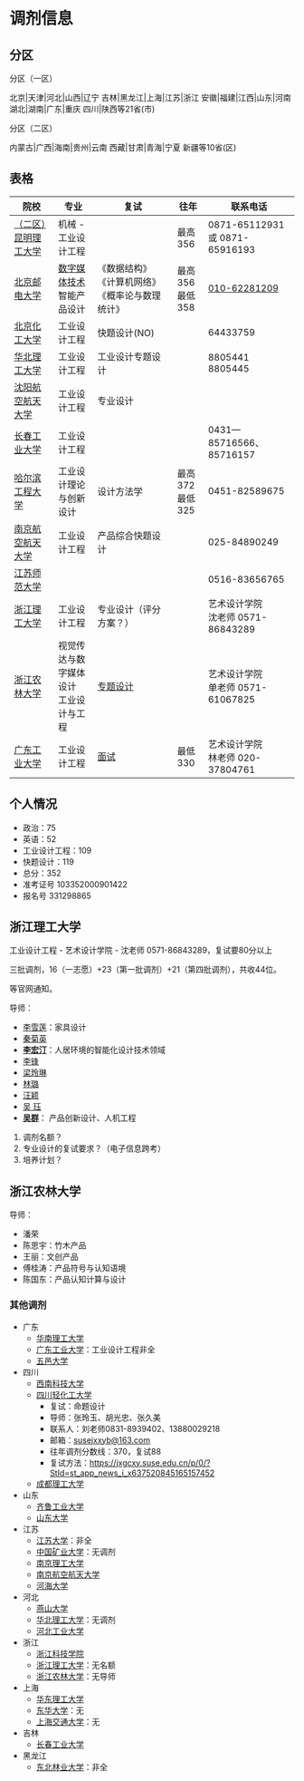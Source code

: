 # 调剂信息

## 分区

分区（一区）

北京|天津|河北|山西|辽宁
吉林|黑龙江|上海|江苏|浙江
安徽|福建|江西|山东|河南
湖北|湖南|广东|重庆
四川|陕西等21省(市)

分区（二区）

内蒙古|广西|海南|贵州|云南
西藏|甘肃|青海|宁夏
新疆等10省(区)

## 表格

| 院校                                                         | 专业                                                         | 复试                                                         | 往年                  | 联系电话                                   |
| ------------------------------------------------------------ | ------------------------------------------------------------ | ------------------------------------------------------------ | --------------------- | ------------------------------------------ |
| [（二区）昆明理工大学](https://www.kmust.edu.cn/)            | 机械 -工业设计工程                                           |                                                              | 最高356               | 0871-65112931 或 0871-65916193             |
| [北京邮电大学](https://yzb.bupt.edu.cn/#1308)                | [数字媒体技术](https://yzb.bupt.edu.cn/content/content.php?p=8_4_74)<br />智能产品设计 | 《数据结构》 《计算机网络》 《概率论与数理统计》<br />       | 最高356 <br />最低358 | [010-62281209](https://sdmda.bupt.edu.cn/) |
| [北京化工大学](https://graduate.buct.edu.cn/main.htm)        | 工业设计工程                                                 | 快题设计(NO)                                                 |                       | 64433759                                   |
| [华北理工大学](http://yjsxy.ncst.edu.cn/)                    | 工业设计工程                                                 | 工业设计专题设计                                             |                       | 8805441<br/>8805445                        |
| [沈阳航空航天大学](http://yjs.sau.edu.cn/)                   | 工业设计工程                                                 | 专业设计                                                     |                       |                                            |
| [长春工业大学](https://yjsy.ccut.edu.cn/index.htm)           | 工业设计工程                                                 |                                                              |                       | 0431—85716566、85716157                    |
| [哈尔滨工程大学](http://yzb.hrbeu.edu.cn/main.htm)           | 工业设计理论与创新设计                                       | 设计方法学                                                   | 最高372 <br/>最低325  | 0451-82589675                              |
| [南京航空航天大学](http://www.graduate.nuaa.edu.cn/main.htm) | 工业设计工程                                                 | 产品综合快题设计                                             |                       | 025-84890249                               |
| [江苏师范大学](http://www.jsnu.edu.cn/)                      |                                                              |                                                              |                       | 0516-83656765                              |
| [浙江理工大学](https://www.zstu.edu.cn/)                     | 工业设计工程                                                 | 专业设计（评分方案？）                                       |                       | 艺术设计学院<br />沈老师 0571-86843289     |
| [浙江农林大学](https://www.zafu.edu.cn/)                     | 视觉传达与数字媒体设计<br />工业设计与工程                   | [专题设计](/api/file/pdf/浙江农林大学2022年硕士研究生招生专业目录.pdf) |                       | 艺术设计学院<br />单老师 0571-61067825     |
| [广东工业大学](https://yzw.gdut.edu.cn/index.htm)            | 工业设计工程                                                 | [面试](https://yssjxy.gdut.edu.cn/info/1031/3045.htm)        | 最低330               | 艺术设计学院<br />林老师 020-37804761      |



## 个人情况

- 政治：75
- 英语：52
- 工业设计工程：109
- 快题设计：119
- 总分：352
- 准考证号	103352000901422
- 报名号	331298865



## 浙江理工大学

工业设计工程 - 艺术设计学院 - 沈老师 0571-86843289，复试要80分以上

三批调剂，16（一志愿）+23（第一批调剂）+21（第四批调剂），共收44位。

等官网通知。

导师：

- [李雪莲](http://ad.zstu.edu.cn/info/1177/4744.htm)：家具设计
- [秦菊英](http://ad.zstu.edu.cn/info/1177/3488.htm)
- [**李宏汀**](http://ad.zstu.edu.cn/info/1177/4813.htm)：人居环境的智能化设计技术领域
- [李锋](http://ad.zstu.edu.cn/info/1177/3493.htm)
- [梁玲琳](http://ad.zstu.edu.cn/info/1177/3490.htm)
- [林璐](http://ad.zstu.edu.cn/info/1177/3489.htm)
- [汪颖](https://ad.zstu.edu.cn/info/1177/3481.htm)
- [吴 珏](https://ad.zstu.edu.cn/info/1177/3479.htm)
- [**吴群**](https://ad.zstu.edu.cn/info/1177/3477.htm)： 产品创新设计、人机工程

1. 调剂名额？
2. 专业设计的复试要求？（电子信息跨考）
3. 培养计划？



## 浙江农林大学

导师：

- 潘荣
- 陈思宇：竹木产品
- 王丽：文创产品
- 傅桂涛：产品符号与认知语境
- 陈国东：产品认知计算与设计



### 其他调剂

- 广东
  - [华南理工大学](https://yanzhao.scut.edu.cn/Open/Master/FsfaTj.aspx)
  - [广东工业大学](https://yzw.gdut.edu.cn/ssjg.jsp?wbtreeid=1134)：工业设计工程非全
  - [五邑大学](https://www.wyu.edu.cn/yjscx/ssjgcontent.jsp?wbtreeid=1001&searchScope=0&currentnum=2&newskeycode2=6LCD5YmC5L%2Bh5oGv)
- 四川
  - [西南科技大学](http://gs.swust.edu.cn/_web/search/doSearch.do?locale=zh_CN&request_locale=zh_CN&_p=YXM9Mjg2JnQ9NTM0JmQ9MTg2OCZwPTImZj03NzAxJm09U04mfGJubkNvbHVtblZpcnR1YWxOYW1lPTc3MDEm)
  - [四川轻化工大学](https://yjs.suse.edu.cn/p/0/?StId=st_app_news_search_x_x_JWU4JWIwJTgzJWU1JTg5JTgy_x__x_0_x_0_x_)
    - 复试：命题设计
    - 导师：张玲玉、胡光忠、张久美
    - 联系人：刘老师0831-8939402、13880029218
    - 邮箱：susejxxyb@163.com
    - 往年调剂分数线：370，复试88
    - 复试方法：https://jxgcxy.suse.edu.cn/p/0/?StId=st_app_news_i_x637520845165157452
  - [成都理工大学](http://www.gra.cdut.edu.cn/search.jsp?wbtreeid=1001)
- 山东
  - [齐鲁工业大学](http://www.qlu.edu.cn/_web/search/doSearch.do?locale=zh_CN&request_locale=zh_CN&_p=YXM9MiZ0PTIwMzkmZD02OTE2JnA9MSZtPVNOJg__)
  - [山东大学](https://www.yz.sdu.edu.cn/)
- 江苏
  - [江苏大学](https://yz.ujs.edu.cn/views/search/modules/resultpc/soso.html?query=eyJrZXlXb3JkIjoi6LCD5YmCIiwib3duZXIiOiIxMzQ3NTA5MDg5IiwidG9rZW4iOiJcclxuXHJcblxyXG5cclxuXHJcblxyXG5cclxuXHJcblxyXG5cclxuXHJcbnRvdXJpc3QiLCJ1cmxQcmVmaXgiOiIvYW9wX2NvbXBvbmVudC8iLCJsYW5nIjoiaTE4bl96aF9DTiJ9)：非全
  - [中国矿业大学](http://yz.cumt.edu.cn/ssjgy_list.jsp?wbtreeid=1001)：无调剂
  - [南京理工大学](https://gs.njust.edu.cn/_web/search/doSearch.do?locale=zh_CN&request_locale=zh_CN&_p=YXM9MTYzJnQ9MTUxMCZkPTQxNjUmcD0xJm09U04m)
  - [南京航空航天大学](http://www.graduate.nuaa.edu.cn/_web/_search/api/search/new.rst?locale=zh_CN&request_locale=zh_CN&_p=YXM9NzEmdD0xMjk1JmQ9NTMxNCZwPTMmZj0yMDk3JmE9MCZtPVNOJnxibm5Db2x1bW5WaXJ0dWFsTmFtZT0yMDk3Jg__)
  - [河海大学](https://gs.hhu.edu.cn/_web/search/doSearch.do?locale=zh_CN&request_locale=zh_CN&_p=YXM9OTEmdD0xODYmZD01NjUmcD0xJm09TiY_)
- 河北
  - [燕山大学](https://art.ysu.edu.cn/search.jsp?wbtreeid=1001)
  - [华北理工大学](http://yjsxy.ncst.edu.cn/column.jsp?id=1413000437133&current=2)：无调剂
  - [河北工业大学](https://yjs.hebut.edu.cn/cms/web/search/index.jsp)
- 浙江
  - [浙江科技学院](https://yzw.zust.edu.cn/tzgg.htm)
  - [浙江理工大学](http://gradadmission.zstu.edu.cn/info/1011/2828.htm)：无名额
  - [浙江农林大学](https://yjszs.zafu.edu.cn/info/1003/2999.htm)：无导师
- 上海
  - [华东理工大学](https://gschool.ecust.edu.cn/_web/search/doSearch.do?locale=zh_CN&request_locale=zh_CN&_p=YXM9NTEmdD00OTkmZD0xNTYxJnA9MiZmPTMxMzUmbT1TTiZ8Ym5uQ29sdW1uVmlydHVhbE5hbWU9MzEzNSY_)
  - [东华大学](https://yjszs.dhu.edu.cn/_web/search/doSearch.do?locale=zh_CN&request_locale=zh_CN&_p=YXM9MTUxJnQ9NDU0JmQ9MTMwOCZwPTMmZj03MTE0JmE9MCZtPVNOJnxibm5Db2x1bW5WaXJ0dWFsTmFtZT03MTE0Jg__)：无
  - [上海交通大学](https://yzb.sjtu.edu.cn/ssjgy.jsp?wbtreeid=1001)：无
- 吉林
  - [长春工业大学](https://yjsy.ccut.edu.cn/search.jsp?wbtreeid=1060&searchScope=0&currentnum=2&newskeycode2=6LCD5YmC)
- 黑龙江
  - [东北林业大学](https://yz.nefu.edu.cn/ssjg.jsp?wbtreeid=1026)：非全



